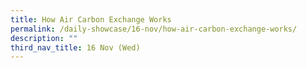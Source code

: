 ```yaml
---
title: How Air Carbon Exchange Works
permalink: /daily-showcase/16-nov/how-air-carbon-exchange-works/
description: ""
third_nav_title: 16 Nov (Wed)
---
```

